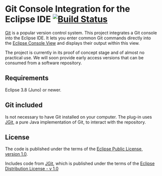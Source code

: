 Git Console Integration for the Eclipse IDE [![Build Status](https://travis-ci.org/rherrmann/gonsole.png)](https://travis-ci.org/rherrmann/gonsole)
======

[Git](http://http://git-scm.com/) is a popular version control system.  This project integrates a Git console into
the Eclipse IDE. It lets you enter common Git commands directly into the [Eclipse Console View](http://help.eclipse.org/kepler/index.jsp?topic=%2Forg.eclipse.jdt.doc.user%2Freference%2Fviews%2Fconsole%2Fref-console_view.htm) and displays their output within this view.

The project is currently in its proof of concept stage and of almost no practical use. We will soon provide early access versions that can be consumed from a software repository.

<!--- 
??? TBD:
* Screenshot 
* Link to project page: Please see the [project page](http://.../) for details on features and usage. 
* ([Published on Eclipse Marketplace](<???TBD marketplace url>))
--->


Requirements
------------

Eclipse 3.8 (Juno) or newer.


Git included
---------------

Is not necessary to have Git installed on your computer. The plug-in uses [JGit](https://eclipse.org/jgit/), a pure Java implementation of Git, to interact with the repository. 


<!---
Installation
------------

Install from this Eclipse update site: ???TBD
--->

License
-------

The code is published under the terms of the [Eclipse Public License, version 1.0](http://www.eclipse.org/legal/epl-v10.html).

Includes code from [JGit](https://eclipse.org/jgit/), which is published under the terms of the [Eclipse Distribution License - v 1.0](http://www.eclipse.org/org/documents/edl-v10.php)

